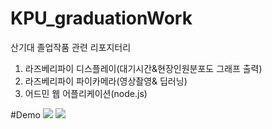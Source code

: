 
# KPU_graduationWork<br>
산기대 졸업작품 관련 리포지터리<br>
1. 라즈베리파이 디스플레이(대기시간&현장인원분포도 그래프 출력)<br>
2. 라즈베리파이 파이카메라(영상촬영& 딥러닝)<br>
3. 어드민 웹 어플리케이션(node.js)<br>


#Demo
<img src="https://user-images.githubusercontent.com/49589578/107207746-06d6e880-6a44-11eb-9144-86431a629c6e.png" >
<img src="https://user-images.githubusercontent.com/49589578/107207746-06d6e880-6a44-11eb-9144-86431a629c6e.png" ><br>


